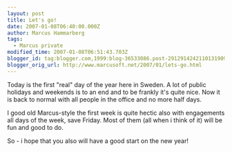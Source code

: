 ```yaml
---
layout: post
title: Let's go!
date: 2007-01-08T06:40:00.000Z
author: Marcus Hammarberg
tags:
  - Marcus private
modified_time: 2007-01-08T06:51:43.703Z
blogger_id: tag:blogger.com,1999:blog-36533086.post-2912914242110131909
blogger_orig_url: http://www.marcusoft.net/2007/01/lets-go.html
---
```


Today is the first "real" day of the year here in Sweden. A lot of
public holidays and weekends is to an end and to be frankly it's quite
nice. Now it is back to normal with all people in the office and no more
half
days.

I good old Marcus-style the first week is quite hectic also with
engagements all days of the week, save Friday. Most of them (all when i
think of it) will be fun and good to do.

So - i hope that you also will have a good start on the new year!
